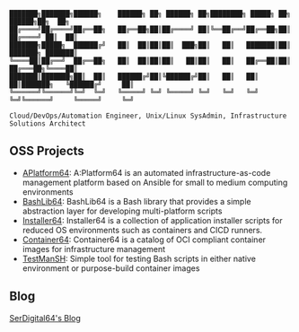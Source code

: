 ```text
███████╗███████╗██████╗    ██████╗ ██╗ ██████╗ ██╗████████╗ █████╗ ██╗          ██████╗██╗  ██╗
██╔════╝██╔════╝██╔══██╗   ██╔══██╗██║██╔════╝ ██║╚══██╔══╝██╔══██╗██║        ██╔════╝ ██║  ██║
███████╗█████╗  ██████╔╝   ██║  ██║██║██║  ███╗██║   ██║   ███████║██║        ███████╗ ███████║
╚════██║██╔══╝  ██╔══██╗   ██║  ██║██║██║   ██║██║   ██║   ██╔══██║██║        ██╔═══██╗╚════██║
███████║███████╗██║  ██║   ██████╔╝██║╚██████╔╝██║   ██║   ██║  ██║███████╗   ╚██████╔╝     ██║
╚══════╝╚══════╝╚═╝  ╚═╝   ╚═════╝ ╚═╝ ╚═════╝ ╚═╝   ╚═╝   ╚═╝  ╚═╝╚══════╝     ╚═════╝     ╚═╝

Cloud/DevOps/Automation Engineer, Unix/Linux SysAdmin, Infrastructure Solutions Architect
```

## OSS Projects

- [APlatform64](https://github.com/automation64/aplatform64): A:Platform64 is an automated infrastructure-as-code management platform based on Ansible for small to medium computing environments
- [BashLib64](https://github.com/automation64/bashlib64): BashLib64 is a Bash library that provides a simple abstraction layer for developing multi-platform scripts
- [Installer64](https://github.com/automation64/installer64): Installer64 is a collection of application installer scripts for reduced OS environments such as containers and CICD runners.
- [Container64](https://github.com/automation64/container64): Container64 is a catalog of OCI compliant container images for infrastructure management
- [TestManSH](https://github.com/automation64/testmansh): Simple tool for testing Bash scripts in either native environment or purpose-build container images

## Blog

[SerDigital64's Blog](https://serdigital64.github.io/)
